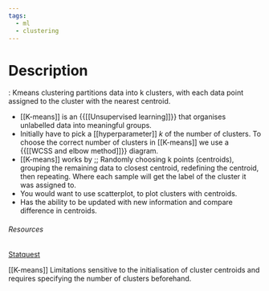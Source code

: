 ```yaml
---
tags:
  - ml
  - clustering
---
```

# Description

: Kmeans clustering partitions data into k clusters, with each data point assigned to the cluster with the nearest centroid.

- [[K-means]] is an {{[[Unsupervised learning]]}} that organises unlabelled data into meaningful groups.
- Initially have to pick a [[hyperparameter]] $k$ of the number of clusters. To choose the correct number of clusters in [[K-means]] we use a {{[[WCSS and elbow method]]}} diagram.
- [[K-means]] works by ;; Randomly choosing k points (centroids), grouping the remaining data to closest centroid, redefining the centroid, then repeating. Where each sample will get the label of the cluster it was assigned to.
- You would want to use scatterplot, to plot clusters with centroids.
- Has the ability to be updated with new information and compare difference in centroids.
###### Resources

[Statquest](https://www.youtube.com/watch?v=4b5d3muPQmA)





[[K-means]]
Limitations
sensitive to the initialisation of cluster centroids and requires specifying the number of clusters beforehand.
